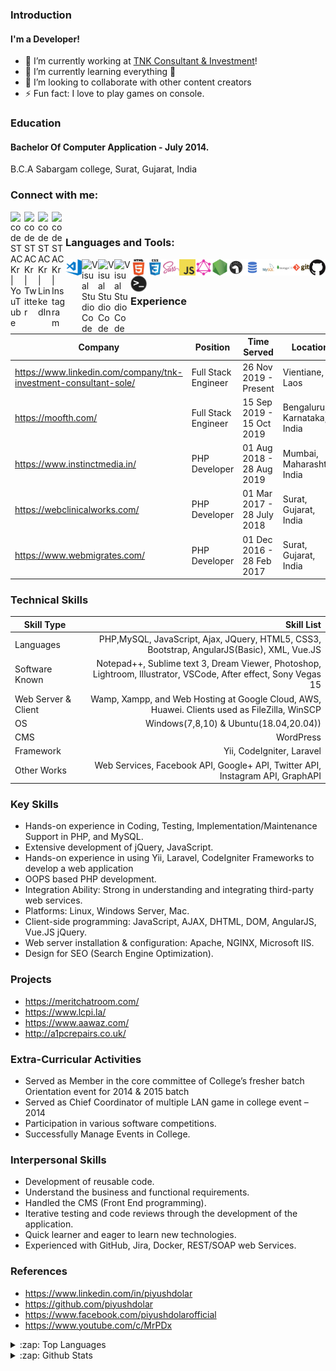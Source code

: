 ### Introduction

#### I'm a Developer!

-   🔭 I’m currently working at [TNK Consultant & Investment](https://www.linkedin.com/in/tnk-laos-737416189/)!
-   🌱 I’m currently learning everything 🤣
-   👯 I’m looking to collaborate with other content creators
-   ⚡ Fun fact: I love to play games on console.

### Education

#### Bachelor Of Computer Application - July 2014.

B.C.A Sabargam college, Surat, Gujarat, India

### Connect with me:

[<img align="left" alt="codeSTACKr | YouTube" width="22px" src="https://cdn.jsdelivr.net/npm/simple-icons@v3/icons/youtube.svg" />](https://www.youtube.com/c/MrPDx)
[<img align="left" alt="codeSTACKr | Twitter" width="22px" src="https://cdn.jsdelivr.net/npm/simple-icons@v3/icons/twitter.svg" />](https://twitter.com/piyush_dolar)
[<img align="left" alt="codeSTACKr | LinkedIn" width="22px" src="https://cdn.jsdelivr.net/npm/simple-icons@v3/icons/linkedin.svg" />](https://www.linkedin.com/in/piyushdolar/)
[<img align="left" alt="codeSTACKr | Instagram" width="22px" src="https://cdn.jsdelivr.net/npm/simple-icons@v3/icons/instagram.svg" />](https://www.linkedin.com/in/dolarpiyush/)

</br>

### Languages and Tools:

[<img align="left" alt="Visual Studio Code" width="26px" src="https://raw.githubusercontent.com/github/explore/80688e429a7d4ef2fca1e82350fe8e3517d3494d/topics/visual-studio-code/visual-studio-code.png" />](webdevplaylist)
[<img align="left" alt="Visual Studio Code" width="26px" src="https://avatars3.githubusercontent.com/u/958072?s=200&v=4" />](laravel)
[<img align="left" alt="Visual Studio Code" width="26px" src="https://avatars0.githubusercontent.com/u/993323?s=200&v=4" />](yiisoft)
[<img align="left" alt="Visual Studio Code" width="26px" src="https://avatars0.githubusercontent.com/u/44521256?s=200&v=4" />](codeigniter4)
[<img align="left" alt="HTML5" width="26px" src="https://raw.githubusercontent.com/github/explore/80688e429a7d4ef2fca1e82350fe8e3517d3494d/topics/html/html.png" />](webdevplaylist)
[<img align="left" alt="CSS3" width="26px" src="https://raw.githubusercontent.com/github/explore/80688e429a7d4ef2fca1e82350fe8e3517d3494d/topics/css/css.png" />](cssplaylist)
[<img align="left" alt="Sass" width="26px" src="https://raw.githubusercontent.com/github/explore/80688e429a7d4ef2fca1e82350fe8e3517d3494d/topics/sass/sass.png" />](cssplaylist)
[<img align="left" alt="JavaScript" width="26px" src="https://raw.githubusercontent.com/github/explore/80688e429a7d4ef2fca1e82350fe8e3517d3494d/topics/javascript/javascript.png" />](jsplaylist)
[<img align="left" alt="GraphQL" width="26px" src="https://raw.githubusercontent.com/github/explore/80688e429a7d4ef2fca1e82350fe8e3517d3494d/topics/graphql/graphql.png" />](webdevplaylist)
[<img align="left" alt="Node.js" width="26px" src="https://raw.githubusercontent.com/github/explore/80688e429a7d4ef2fca1e82350fe8e3517d3494d/topics/nodejs/nodejs.png" />](webdevplaylist)
[<img align="left" alt="Deno" width="26px" src="https://raw.githubusercontent.com/github/explore/361e2821e2dea67711cde99c9c40ed357061cf27/topics/deno/deno.png" />](webdevplaylist)
[<img align="left" alt="SQL" width="26px" src="https://raw.githubusercontent.com/github/explore/80688e429a7d4ef2fca1e82350fe8e3517d3494d/topics/sql/sql.png" />](webdevplaylist)
[<img align="left" alt="MySQL" width="26px" src="https://raw.githubusercontent.com/github/explore/80688e429a7d4ef2fca1e82350fe8e3517d3494d/topics/mysql/mysql.png" />](webdevplaylist)
[<img align="left" alt="MongoDB" width="26px" src="https://raw.githubusercontent.com/github/explore/80688e429a7d4ef2fca1e82350fe8e3517d3494d/topics/mongodb/mongodb.png" />](webdevplaylist)
[<img align="left" alt="Git" width="26px" src="https://raw.githubusercontent.com/github/explore/80688e429a7d4ef2fca1e82350fe8e3517d3494d/topics/git/git.png" />](webdevplaylist)
[<img align="left" alt="GitHub" width="26px" src="https://raw.githubusercontent.com/github/explore/78df643247d429f6cc873026c0622819ad797942/topics/github/github.png" />](webdevplaylist)
[<img align="left" alt="Terminal" width="26px" src="https://raw.githubusercontent.com/github/explore/80688e429a7d4ef2fca1e82350fe8e3517d3494d/topics/terminal/terminal.png" />](webdevplaylist)

<br />
<br />

### Experience

| Company                                                          | Position            | Time Served                | Location                    |
| ---------------------------------------------------------------- | ------------------- | -------------------------- | --------------------------- |
| https://www.linkedin.com/company/tnk-investment-consultant-sole/ | Full Stack Engineer | 26 Nov 2019 - Present      | Vientiane, Laos             |
| https://moofth.com/                                              | Full Stack Engineer | 15 Sep 2019 - 15 Oct 2019  | Bengaluru, Karnataka, India |
| https://www.instinctmedia.in/                                    | PHP Developer       | 01 Aug 2018 - 28 Aug 2019  | Mumbai, Maharashtra, India  |
| https://webclinicalworks.com/                                    | PHP Developer       | 01 Mar 2017 - 28 July 2018 | Surat, Gujarat, India       |
| https://www.webmigrates.com/                                     | PHP Developer       | 01 Dec 2016 - 28 Feb 2017  | Surat, Gujarat, India       |


### Technical Skills

| Skill Type          |                                                                                                      Skill List |
| ------------------- | --------------------------------------------------------------------------------------------------------------: |
| Languages           |                      PHP,MySQL, JavaScript, Ajax, JQuery, HTML5, CSS3, Bootstrap, AngularJS(Basic), XML, Vue.JS |
| Software Known      | Notepad++, Sublime text 3, Dream Viewer, Photoshop, Lightroom, Illustrator, VSCode, After effect, Sony Vegas 15 |
| Web Server & Client |                    Wamp, Xampp, and Web Hosting at Google Cloud, AWS, Huawei. Clients used as FileZilla, WinSCP |
| OS                  |                                                                          Windows(7,8,10) & Ubuntu(18.04,20.04)) |
| CMS                 |                                                                                                       WordPress |
| Framework           |                                                                                       Yii, CodeIgniter, Laravel |
| Other Works         |                                   Web Services, Facebook API, Google+ API, Twitter API, Instagram API, GraphAPI |

### Key Skills

-   Hands-on experience in Coding, Testing, Implementation/Maintenance Support in
    PHP, and MySQL.
-   Extensive development of jQuery, JavaScript.
-   Hands-on experience in using Yii, Laravel, CodeIgniter Frameworks to develop a web
    application
-   OOPS based PHP development.
-   Integration Ability: Strong in understanding and integrating third-party web services.
-   Platforms: Linux, Windows Server, Mac.
-   Client-side programming: JavaScript, AJAX, DHTML, DOM, AngularJS, Vue.JS
    jQuery.
-   Web server installation & configuration: Apache, NGINX, Microsoft IIS.
-   Design for SEO (Search Engine Optimization).

### Projects

-   https://meritchatroom.com/
-   https://www.lcpi.la/
-   https://www.aawaz.com/
-   http://a1pcrepairs.co.uk/

### Extra-Curricular Activities

-   Served as Member in the core committee of College’s fresher batch Orientation event
    for 2014 & 2015 batch
-   Served as Chief Coordinator of multiple LAN game in college event – 2014
-   Participation in various software competitions.
-   Successfully Manage Events in College.

### Interpersonal Skills

-   Development of reusable code.
-   Understand the business and functional requirements.
-   Handled the CMS (Front End programming).
-   Iterative testing and code reviews through the development of the application.
-   Quick learner and eager to learn new technologies.
-   Experienced with GitHub, Jira, Docker, REST/SOAP web Services.

### References

-   https://www.linkedin.com/in/piyushdolar
-   https://github.com/piyushdolar
-   https://www.facebook.com/piyushdolarofficial
-   https://www.youtube.com/c/MrPDx

<details>
  <summary>:zap: Top Languages</summary>

  [![Top Langs](https://github-readme-stats.vercel.app/api/top-langs/?username=piyushdolar)](https://github.com/piyushdolar/github-readme-stats)

</details>

<details>
  <summary>:zap: Github Stats</summary>

  ![Piyush's github stats](https://github-readme-stats.vercel.app/api?username=piyushdolar&show_icons=true&theme=radical)

</details>
